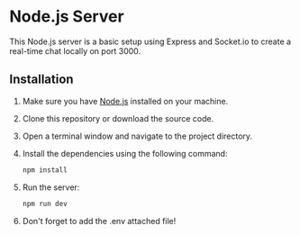 # Node.js Server

This Node.js server is a basic setup using Express and Socket.io to create a real-time chat locally on port 3000.

## Installation

1. Make sure you have [Node.js](https://nodejs.org/) installed on your machine.

2. Clone this repository or download the source code.

3. Open a terminal window and navigate to the project directory.

4. Install the dependencies using the following command:

   ```bash
   npm install
   ```

5. Run the server:
    ```bash
    npm run dev

6. Don't forget to add the .env attached file!